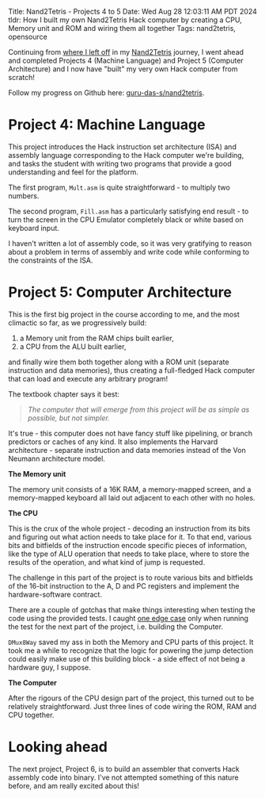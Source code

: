 Title: Nand2Tetris - Projects 4 to 5
Date: Wed Aug 28 12:03:11 AM PDT 2024
tldr: How I built my own Nand2Tetris Hack computer by creating a CPU, Memory unit and ROM and wiring them all together
Tags: nand2tetris, opensource

Continuing from [where I left off]({filename}nand-to-tetris-2024-project-3.md) in my
[Nand2Tetris](https://www.nand2tetris.org/course) journey, I went ahead and completed
Projects 4 (Machine Language) and Project 5 (Computer Architecture) and I now have
"built" my very own Hack computer from scratch!

Follow my progress on Github here:
[guru-das-s/nand2tetris](https://github.com/guru-das-s/nand2tetris/commits/master/).

# Project 4: Machine Language

This project introduces the Hack instruction set architecture (ISA) and assembly
language corresponding to the Hack computer we're building, and tasks the student
with writing two programs that provide a good understanding and feel for the
platform.

The first program, `Mult.asm` is quite straightforward - to multiply two numbers.

The second program, `Fill.asm` has a particularly satisfying end result - to turn the
screen in the CPU Emulator completely black or white based on keyboard input.

I haven't written a lot of assembly code, so it was very gratifying to reason about a
problem in terms of assembly and write code while conforming to the constraints of
the ISA.

# Project 5: Computer Architecture

This is the first big project in the course according to me, and the most climactic
so far, as we progressively build:

1. a Memory unit from the RAM chips built earlier,
2. a CPU from the ALU built earlier,

and finally wire them both together along with a ROM unit (separate instruction and
data memories), thus creating a full-fledged Hack computer that can load and execute
any arbitrary program!

The textbook chapter says it best:

> _The computer that will emerge from this project will be as simple as possible, but
> not simpler._

It's true - this computer does not have fancy stuff like pipelining, or branch
predictors or caches of any kind. It also implements the Harvard architecture -
separate instruction and data memories instead of the Von Neumann architecture model.

**The Memory unit**

The memory unit consists of a 16K RAM, a memory-mapped screen, and a memory-mapped
keyboard all laid out adjacent to each other with no holes.

**The CPU**

This is the crux of the whole project - decoding an instruction from its bits and
figuring out what action needs to take place for it. To that end, various bits and
bitfields of the instruction encode specific pieces of information, like the type of
ALU operation that needs to take place, where to store the results of the operation,
and what kind of jump is requested.

The challenge in this part of the project is to route various bits and bitfields of
the 16-bit instruction to the A, D and PC registers and implement the
hardware-software contract.

There are a couple of gotchas that make things interesting when testing the code
using the provided tests. I caught [one edge
case](https://github.com/guru-das-s/nand2tetris/commit/582b905ef29b420295ecda1bcef1e9d9e6605ead)
only when running the test for the next part of the project, i.e. building the
Computer.

`DMux8Way` saved my ass in both the Memory and CPU parts of this project. It took me
a while to recognize that the logic for powering the jump detection could easily make
use of this building block - a side effect of not being a hardware guy, I suppose.

**The Computer**

After the rigours of the CPU design part of the project, this turned out to be
relatively straightforward. Just three lines of code wiring the ROM, RAM and CPU
together.

# Looking ahead

The next project, Project 6, is to build an assembler that converts Hack assembly
code into binary. I've not attempted something of this nature before, and am really
excited about this!
